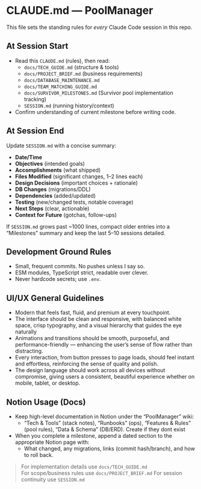 # CLAUDE.md — PoolManager

This file sets the standing rules for _every_ Claude Code session in this repo.

## At Session Start

- Read this `CLAUDE.md` (rules), then read:
  - `docs/TECH_GUIDE.md` (structure & tools)
  - `docs/PROJECT_BRIEF.md` (business requirements)
  - `docs/DATABASE_MAINTENANCE.md`
  - `docs/TEAM_MATCHING_GUIDE.md`
  - `docs/SURVIVOR_MILESTONES.md` (Survivor pool implementation tracking)
  - `SESSION.md` (running history/context)
- Confirm understanding of current milestone before writing code.

## At Session End

Update `SESSION.md` with a concise summary:

- **Date/Time**
- **Objectives** (intended goals)
- **Accomplishments** (what shipped)
- **Files Modified** (significant changes, 1–2 lines each)
- **Design Decisions** (important choices + rationale)
- **DB Changes** (migrations/DDL)
- **Dependencies** (added/updated)
- **Testing** (new/changed tests, notable coverage)
- **Next Steps** (clear, actionable)
- **Context for Future** (gotchas, follow-ups)

If `SESSION.md` grows past ~1000 lines, compact older entries into a “Milestones” summary and keep the last 5–10 sessions detailed.

## Development Ground Rules

<!-- - **TDD** always: write a failing test → make it pass → refactor.
- **TDD Guard is active.** Keep two terminals running:
  - `npx tdd-guard`
  - `npm run test:watch` -->

- Small, frequent commits. No pushes unless I say so.
- ESM modules, TypeScript strict, readable over clever.
- Never hardcode secrets; use `.env`.

## UI/UX General Guidelines

- Modern that feels fast, fluid, and premium at every touchpoint.
- The interface should be clean and responsive, with balanced white space, crisp typography, and a visual hierarchy that guides the eye naturally
- Animations and transitions should be smooth, purposeful, and performance-friendly — enhancing the user’s sense of flow rather than distracting.
- Every interaction, from button presses to page loads, should feel instant and effortless, reinforcing the sense of quality and polish.
- The design language should work across all devices without compromise, giving users a consistent, beautiful experience whether on mobile, tablet, or desktop.

## Notion Usage (Docs)

- Keep high-level documentation in Notion under the “PoolManager” wiki:
  - “Tech & Tools” (stack notes), “Runbooks” (ops), “Features & Rules” (pool rules), “Data & Schema” (DB/ERD). Create if they dont exist
- When you complete a milestone, append a dated section to the appropriate Notion page with:
  - What changed, any migrations, links (commit hash/branch), and how to roll back.

> For implementation details use `docs/TECH_GUIDE.md`  
> For scope/business rules use `docs/PROJECT_BRIEF.md`
> For session continuity use `SESSION.md`
